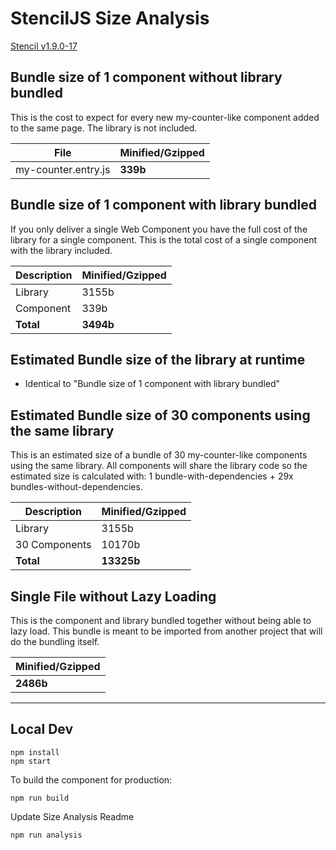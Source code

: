 # StencilJS Size Analysis

[Stencil v<!--VERSION-->1.9.0-17<!--/VERSION-->](https://stenciljs.com/)


## Bundle size of 1 component without library bundled

This is the cost to expect for every new my-counter-like component added to the same page. The library is not included.

| File            | Minified/Gzipped |
|---------------------|------|
| my-counter.entry.js | __<!--COMPONENT-->339<!--/COMPONENT-->b__ |


## Bundle size of 1 component with library bundled

If you only deliver a single Web Component you have the full cost of the library for a single component. This is the total cost of a single component with the library included.

| Description | Minified/Gzipped  |
|-------------|-------|
| Library     | <!--LIBRARY-->3155<!--/LIBRARY-->b |
| Component   | <!--COMPONENT-->339<!--/COMPONENT-->b  |
| __Total__   | __<!--LIBRARY_COMPONENT-->3494<!--/LIBRARY_COMPONENT-->b__ |


## Estimated Bundle size of the library at runtime

* Identical to "Bundle size of 1 component with library bundled"


## Estimated Bundle size of 30 components using the same library

This is an estimated size of a bundle of 30 my-counter-like components using the same library. All components will share the library code so the estimated size is calculated with: 1 bundle-with-dependencies + 29x bundles-without-dependencies.

| Description   | Minified/Gzipped   |
|---------------|--------|
| Library       | <!--LIBRARY-->3155<!--/LIBRARY-->b  |
| 30 Components | <!--COMPONENT_30-->10170<!--/COMPONENT_30-->b |
| __Total__     | __<!--LIBRARY_COMPONENT_30-->13325<!--/LIBRARY_COMPONENT_30-->b__ |


## Single File without Lazy Loading

This is the component and library bundled together without being able to lazy load. This bundle is meant
to be imported from another project that will do the bundling itself.

| Minified/Gzipped   |
|--------|
| __<!--BUNDLE-->2486<!--/BUNDLE-->b__ |


-----------


## Local Dev

    npm install
    npm start

To build the component for production:

    npm run build

Update Size Analysis Readme

    npm run analysis
